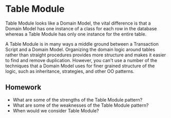 Table Module
============

Table Module looks like a Domain Model, the vital difference is that a Domain Model has one instance of a class for each row in the database whereas a Table Module has only one instance for the entire table.

A Table Module is in many ways a middle ground between a Transaction Script and a Domain Model. Organizing the domain logic around tables rather than straight procedures provides more structure and makes it easier to find and remove duplication. However, you can't use a number of the techniques that a Domain Model uses for finer grained structure of the logic, such as inheritance, strategies, and other OO patterns.

## Homework
- What are some of the strengths of the Table Module pattern?
- What are some of the weaknesses of the Table Module pattern?
- When would we consider Table Module?

